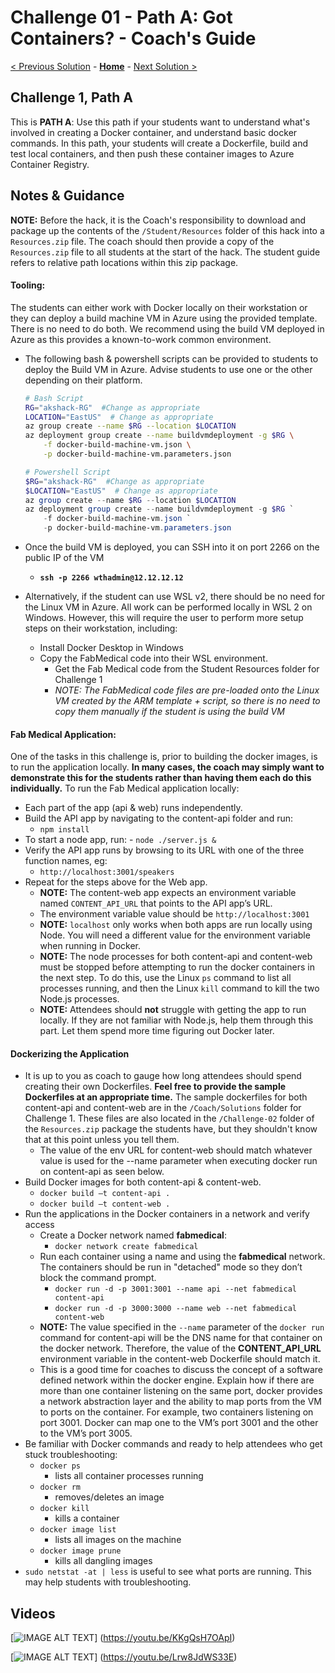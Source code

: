 # Challenge 01 - Path A: Got Containers? - Coach's Guide 

[< Previous Solution](./Solution-01.md) - **[Home](./README.md)** - [Next Solution >](./Solution-02A.md)

## Challenge 1, Path A

This is **PATH A**: Use this path if your students want to understand what's involved in creating a Docker container, and understand basic docker commands.  In this path, your students will create a Dockerfile, build and test local containers, and then push these container images to Azure Container Registry.

## Notes & Guidance

**NOTE:** Before the hack, it is the Coach's responsibility to download and package up the contents of the `/Student/Resources` folder of this hack into a `Resources.zip` file. The coach should then provide a copy of the `Resources.zip` file to all students at the start of the hack.  The student guide refers to relative path locations within this zip package.

#### Tooling:
The students can either work with Docker locally on their workstation or they can deploy a build machine VM in Azure using the provided template.  There is no need to do both.  We recommend using the build VM deployed in Azure as this provides a known-to-work common environment.

  - The following bash & powershell scripts can be provided to students to deploy the Build VM in Azure. Advise students to use one or the other depending on their platform.
	```bash
	# Bash Script
	RG="akshack-RG"  #Change as appropriate
	LOCATION="EastUS"  # Change as appropriate
	az group create --name $RG --location $LOCATION
	az deployment group create --name buildvmdeployment -g $RG \
    	-f docker-build-machine-vm.json \
		-p docker-build-machine-vm.parameters.json
	```
	```Powershell
	# Powershell Script
	$RG="akshack-RG"  #Change as appropriate
	$LOCATION="EastUS"  # Change as appropriate
	az group create --name $RG --location $LOCATION
	az deployment group create --name buildvmdeployment -g $RG `
    	-f docker-build-machine-vm.json `
		-p docker-build-machine-vm.parameters.json
	```

  - Once the build VM is deployed, you can SSH into it on port 2266 on the public IP of the VM
	- **`ssh -p 2266 wthadmin@12.12.12.12`**

- Alternatively, if the student can use WSL v2, there should be no need for the Linux VM in Azure. All work can be performed locally in WSL 2 on Windows.  However, this will require the user to perform more setup steps on their workstation, including:
	- Install Docker Desktop in Windows
	- Copy the FabMedical code into their WSL environment.
      - Get the Fab Medical code from the Student Resources folder for Challenge 1
      - _NOTE: The FabMedical code files are pre-loaded onto the Linux VM created by the ARM template + script, so there is no need to copy them manually if the student is using the build VM_

#### Fab Medical Application:
One of the tasks in this challenge is, prior to building the docker images, is to run the application locally.  **In many cases, the coach may simply want to demonstrate this for the students rather than having them each do this individually.**  To run the Fab Medical application locally:
- Each part of the app (api & web) runs independently.
- Build the API app by navigating to the content-api folder and run:
   	- `npm install`
- To start a node app, run:
       - `node ./server.js &`
- Verify the API app runs by browsing to its URL with one of the three function names, eg: 
   	- `http://localhost:3001/speakers`
- Repeat for the steps above for the Web app.
	- **NOTE:** The content-web app expects an environment variable named `CONTENT_API_URL` that points to the API app’s URL.
	- The environment variable value should be `http://localhost:3001`
	- **NOTE:** `localhost` only works when both apps are run locally using Node. You will need a different value for the environment variable when running in Docker.
	- **NOTE:** The node processes for both content-api and content-web must be stopped before attempting to run the docker containers in the next step. To do this, use the Linux `ps` command to list all processes running, and then the Linux `kill` command to kill the two Node.js processes.
	- **NOTE:** Attendees should **not** struggle with getting the app to run locally.  If they are not familiar with Node.js, help them through this part.  Let them spend more time figuring out Docker later.

#### Dockerizing the Application
- It is up to you as coach to gauge how long attendees should spend creating their own Dockerfiles.  **Feel free to provide the sample Dockerfiles at an appropriate time.**  The sample dockerfiles for both content-api and content-web are in the `/Coach/Solutions` folder for Challenge 1. These files are also located in the `/Challenge-02` folder of the `Resources.zip` package the students have, but they shouldn't know that at this point unless you tell them.
	- The value of the env URL for content-web should match whatever value is used for the --name parameter when executing docker run on content-api as seen below.
- Build Docker images for both content-api & content-web. 
	- `docker build –t content-api .`
	- `docker build –t content-web .`
- Run the applications in the Docker containers in a network and verify access
	- Create a Docker network named **fabmedical**: 
		- `docker network create fabmedical`
	- Run each container using a name and using the **fabmedical** network. The containers should be run in "detached" mode so they don’t block the command prompt.
		- `docker run -d -p 3001:3001 --name api --net fabmedical content-api`
		- `docker run -d -p 3000:3000 --name web --net fabmedical content-web`
	- **NOTE:** The value specified in the `--name` parameter of the `docker run` command for content-api will be the DNS name for that container on the docker network.  Therefore, the value of the **CONTENT_API_URL** environment variable in the content-web Dockerfile should match it.
	- This is a good time for coaches to discuss the concept of a software defined network within the docker engine.  Explain how if there are more than one container listening on the same port, docker provides a network abstraction layer and the ability to map ports from the VM to ports on the container. For example, two containers listening on port 3001. Docker can map one to the VM’s port 3001 and the other to the VM’s port 3005.
- Be familiar with Docker commands and ready to help attendees who get stuck troubleshooting:
	- `docker ps `
		- lists all container processes running
	- `docker rm `
    	- removes/deletes an image
	- `docker kill `
    	- kills a container
	- `docker image list `
    	- lists all images on the machine
	- `docker image prune `
    	- kills all dangling images
- `sudo netstat -at | less` is useful to see what ports are running. This may help students with troubleshooting.

## Videos

[![IMAGE ALT TEXT](https://img.youtube.com/vi/KKgQsH7OApI/0.jpg)]
(https://youtu.be/KKgQsH7OApI)

[![IMAGE ALT TEXT](https://img.youtube.com/vi/Lrw8JdWS33E/0.jpg)]
(https://youtu.be/Lrw8JdWS33E)

